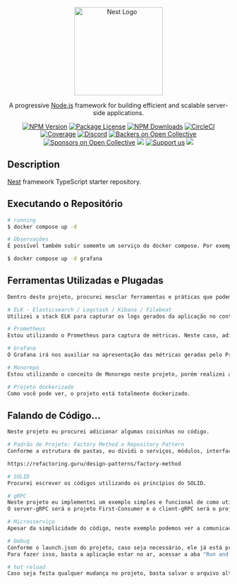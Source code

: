 <p align="center">
  <a href="http://nestjs.com/" target="blank"><img src="https://nestjs.com/img/logo-small.svg" width="200" alt="Nest Logo" /></a>
</p>

[circleci-image]: https://img.shields.io/circleci/build/github/nestjs/nest/master?token=abc123def456
[circleci-url]: https://circleci.com/gh/nestjs/nest

  <p align="center">A progressive <a href="http://nodejs.org" target="_blank">Node.js</a> framework for building efficient and scalable server-side applications.</p>
    <p align="center">
<a href="https://www.npmjs.com/~nestjscore" target="_blank"><img src="https://img.shields.io/npm/v/@nestjs/core.svg" alt="NPM Version" /></a>
<a href="https://www.npmjs.com/~nestjscore" target="_blank"><img src="https://img.shields.io/npm/l/@nestjs/core.svg" alt="Package License" /></a>
<a href="https://www.npmjs.com/~nestjscore" target="_blank"><img src="https://img.shields.io/npm/dm/@nestjs/common.svg" alt="NPM Downloads" /></a>
<a href="https://circleci.com/gh/nestjs/nest" target="_blank"><img src="https://img.shields.io/circleci/build/github/nestjs/nest/master" alt="CircleCI" /></a>
<a href="https://coveralls.io/github/nestjs/nest?branch=master" target="_blank"><img src="https://coveralls.io/repos/github/nestjs/nest/badge.svg?branch=master#9" alt="Coverage" /></a>
<a href="https://discord.gg/G7Qnnhy" target="_blank"><img src="https://img.shields.io/badge/discord-online-brightgreen.svg" alt="Discord"/></a>
<a href="https://opencollective.com/nest#backer" target="_blank"><img src="https://opencollective.com/nest/backers/badge.svg" alt="Backers on Open Collective" /></a>
<a href="https://opencollective.com/nest#sponsor" target="_blank"><img src="https://opencollective.com/nest/sponsors/badge.svg" alt="Sponsors on Open Collective" /></a>
  <a href="https://paypal.me/kamilmysliwiec" target="_blank"><img src="https://img.shields.io/badge/Donate-PayPal-ff3f59.svg"/></a>
    <a href="https://opencollective.com/nest#sponsor"  target="_blank"><img src="https://img.shields.io/badge/Support%20us-Open%20Collective-41B883.svg" alt="Support us"></a>
  <a href="https://twitter.com/nestframework" target="_blank"><img src="https://img.shields.io/twitter/follow/nestframework.svg?style=social&label=Follow"></a>
</p>
  <!--[![Backers on Open Collective](https://opencollective.com/nest/backers/badge.svg)](https://opencollective.com/nest#backer)
  [![Sponsors on Open Collective](https://opencollective.com/nest/sponsors/badge.svg)](https://opencollective.com/nest#sponsor)-->

## Description

[Nest](https://github.com/nestjs/nest) framework TypeScript starter repository.


## Executando o Repositório

```bash
# running
$ docker compose up -d

# Observações
É possível também subir somemte um serviço do docker compose. Por exemplo: 

$ docker compose up -d grafana

```

## Ferramentas Utilizadas e Plugadas

```bash
Dentro deste projeto, procurei mesclar ferramentas e práticas que podem nos ajudar no dia-a-dia. Abaixo estarei relacionando de forma simples e objetiva o que foi utilizado:

# ELK - Elasticsearch / Logstash / Kibana / Filebeat
Utilizei a stack ELK para capturar os logs gerados da aplicação no container. Esses logs serão processados e apresentados no Kibana.

# Prometheus
Estou utilizando o Prometheus para captura de métricas. Neste caso, adicionei dentro do código dos 2 projetos um exemplo simples de como capturar essas métricas.

# Grafana
O Grafana irá nos auxiliar na apresentação das métricas geradas pelo Prometheus. É um software bem completo e atende muito bem a demonstração de painéis.

# Monorepo
Estou utilizando o conceito de Monorepo neste projeto, porém realizei algumas modificações em relação a prática sugerida dentro da documentação do NestJS. Resumindo, eu não unifiquei, por exemplo, o package.json dos projetos, pois no conceito de microsserviço, na minha opinião, cada projeto terá suas bibliotecas e dependências que de fato serão utilizadas.

# Projeto dockerizado
Como você pode ver, o projeto está totalmente dockerizado.

```

## Falando de Código...

```bash
Neste projeto eu procurei adicionar algumas coisinhas no código.

# Padrão de Projeto: Factory Method e Repository Pattern
Conforme a estrutura de pastas, eu dividi o serviços, módulos, interfaces, etc. No código, procurei utilizar o padrão Factory Method e Repository Pattern. Segue o link com os detalhes:

https://refactoring.guru/design-patterns/factory-method

# SOLID
Procurei escrever os códigos utilizando os princípios do SOLID. 

# gRPC
Neste projeto eu implementei um exemplo simples e funcional de como utilizar a comunicação gRPC. 
O server-gRPC será o projeto First-Consumer e o client-gRPC será o projeto Main-Receiver. Resumindo...você acionará a rota do Main-Receiver(existe um controller separado para isso) para que ele acione o First-Consumer.

# Microsserviço
Apesar da simplicidade do código, neste exemplo podemos ver a comunicação dos 2 serviços via gRPC. Isso pode ser aplicado no dia-a-dia da forma que for necessária.

# Debug
Conforme o launch.json do projeto, caso seja necessário, ele já está pronto para realizar o debug da aplicação rodando dentro do próprio container. 
Para fazer isso, basta a aplicação estar no ar, acessar a aba "Run and Debug" do VSCode, selecionar qual serviço deseja debugar e dar um play. Inclusive, é possível debugar os 2 serviços existentes ao mesmo tempo!

# hot reload
Caso seja feita qualquer mudança no projeto, basta salvar o arquivo alterado que a própria aplicação irá reiniciar e aplicar a alteração. Isso foi feito para os dois projetos.

```